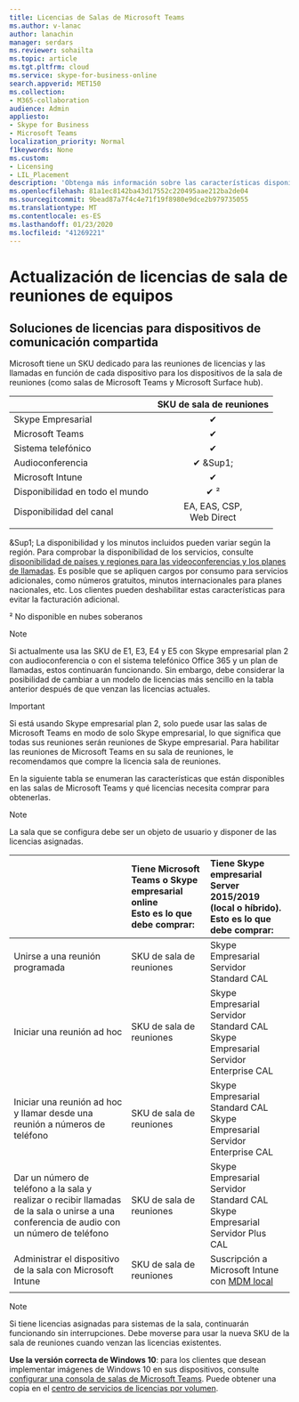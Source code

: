 ```yaml
---
title: Licencias de Salas de Microsoft Teams
ms.author: v-lanac
author: lanachin
manager: serdars
ms.reviewer: sohailta
ms.topic: article
ms.tgt.pltfrm: cloud
ms.service: skype-for-business-online
search.appverid: MET150
ms.collection:
- M365-collaboration
audience: Admin
appliesto:
- Skype for Business
- Microsoft Teams
localization_priority: Normal
f1keywords: None
ms.custom:
- Licensing
- LIL_Placement
description: 'Obtenga más información sobre las características disponibles en las salas de Microsoft Teams. '
ms.openlocfilehash: 81a1ec8142ba43d17552c220495aae212ba2de04
ms.sourcegitcommit: 9bead87a7f4c4e71f19f8980e9dce2b979735055
ms.translationtype: MT
ms.contentlocale: es-ES
ms.lasthandoff: 01/23/2020
ms.locfileid: "41269221"
---
```

# <a name="teams-meeting-room-licensing-update"></a>Actualización de licencias de sala de reuniones de equipos

## <a name="licensing-solutions-for-shared-communication-devices"></a>Soluciones de licencias para dispositivos de comunicación compartida

Microsoft tiene un SKU dedicado para las reuniones de licencias y las llamadas en función de cada dispositivo para los dispositivos de la sala de reuniones (como salas de Microsoft Teams y Microsoft Surface hub).

||SKU de sala de reuniones |  
|:--- |:---: |
|Skype Empresarial |&#x2714;|
|Microsoft Teams|  &#x2714;|
|Sistema telefónico|  &#x2714;|
|Audioconferencia|&#x2714; &Sup1;|
|Microsoft Intune|&#x2714;|  
|Disponibilidad en todo el mundo | &#x2714; &sup2;|
|Disponibilidad del canal | EA, EAS, CSP, <br/>Web Direct |
| | | |

&Sup1; La disponibilidad y los minutos incluidos pueden variar según la región. Para comprobar la disponibilidad de los servicios, consulte [disponibilidad de países y regiones para las videoconferencias y los planes de llamadas](https://docs.microsoft.com/microsoftteams/country-and-region-availability-for-audio-conferencing-and-calling-plans). Es posible que se apliquen cargos por consumo para servicios adicionales, como números gratuitos, minutos internacionales para planes nacionales, etc. Los clientes pueden deshabilitar estas características para evitar la facturación adicional.  

&sup2; No disponible en nubes soberanos  


> [!NOTE]
> Si actualmente usa las SKU de E1, E3, E4 y E5 con Skype empresarial plan 2 con audioconferencia o con el sistema telefónico Office 365 y un plan de llamadas, estos continuarán funcionando. Sin embargo, debe considerar la posibilidad de cambiar a un modelo de licencias más sencillo en la tabla anterior después de que venzan las licencias actuales.

> [!IMPORTANT]
> Si está usando Skype empresarial plan 2, solo puede usar las salas de Microsoft Teams en modo de solo Skype empresarial, lo que significa que todas sus reuniones serán reuniones de Skype empresarial. Para habilitar las reuniones de Microsoft Teams en su sala de reuniones, le recomendamos que compre la licencia sala de reuniones. 

En la siguiente tabla se enumeran las características que están disponibles en las salas de Microsoft Teams y qué licencias necesita comprar para obtenerlas.
  
> [!NOTE]
> La sala que se configura debe ser un objeto de usuario y disponer de las licencias asignadas.

|  | Tiene Microsoft Teams o Skype empresarial online <br/> Esto es lo que debe comprar:   |Tiene Skype empresarial Server 2015/2019 (local o híbrido). <br/> Esto es lo que debe comprar:|
|:-----|:-----|:-----|
|Unirse a una reunión programada  | SKU de sala de reuniones  |Skype Empresarial Servidor Standard CAL  |
|Iniciar una reunión ad hoc | SKU de sala de reuniones  |Skype Empresarial Servidor Standard CAL  <br/> Skype Empresarial Servidor Enterprise CAL|
|Iniciar una reunión ad hoc y llamar desde una reunión a números de teléfono |  SKU de sala de reuniones |Skype Empresarial Standard CAL  <br/> Skype Empresarial Servidor Enterprise CAL|
|Dar un número de teléfono a la sala y realizar o recibir llamadas de la sala o unirse a una conferencia de audio con un número de teléfono  | SKU de sala de reuniones  |Skype Empresarial Servidor Standard CAL  <br/> Skype Empresarial Servidor Plus CAL  |
|Administrar el dispositivo de la sala con Microsoft Intune |SKU de sala de reuniones  |Suscripción a Microsoft Intune con [MDM local](https://docs.microsoft.com/sccm/mdm/plan-design/plan-on-premises-mdm) |
| |||

> [!NOTE]
> Si tiene licencias asignadas para sistemas de la sala, continuarán funcionando sin interrupciones. Debe moverse para usar la nueva SKU de la sala de reuniones cuando venzan las licencias existentes.  

 **Use la versión correcta de Windows 10**: para los clientes que desean implementar imágenes de Windows 10 en sus dispositivos, consulte [configurar una consola de salas de Microsoft Teams](https://docs.microsoft.com/microsoftteams/room-systems/console). Puede obtener una copia en el [centro de servicios de licencias por volumen](https://www.microsoft.com/Licensing/servicecenter/).
